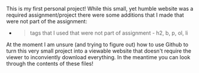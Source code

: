 This is my first personal project!
While this small, yet humble website was a required assignment/project there were some additions that I made that were not part of the assignment:
- > tags that I used that were not part of assignment - h2, b, p, ol, li 

At the moment I am unsure (and trying to figure out) how to use Github to turn this very small project into a viewable website that doesn't require the viewer to inconviently download everything.
In the meantime you can look through the contents of these files!
